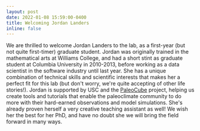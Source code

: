 ```yaml
---
layout: post
date: 2022-01-08 15:59:00-0400
title: Welcoming Jordan Landers
inline: false
---
```


We are thrilled to welcome Jordan Landers to the lab, as a first-year (but not quite first-timer) graduate student. Jordan was originally trained in the mathematical arts at Williams College, and had a short stint as graduate student at Columbia University in 2010-2013, before working as a data scientist in the software industry until last year. She has a unique combination of technical skills and scientific interests that makes her a perfect fit for this lab (but don't worry, we're quite accepting of other life stories!). Jordan is supported by USC and the [PaleoCube](https://medium.com/cyberpaleo/announcing-the-next-linkedearth-chapter-paleocube-790778b6ffb0) project, helping us create tools and tutorials that enable the paleoclimate community to do more with their hard-earned observations and model simulations. She's already proven herself a very creative teaching assistant as well! We wish her the best for her PhD, and have no doubt she we will bring the field forward in many ways.
